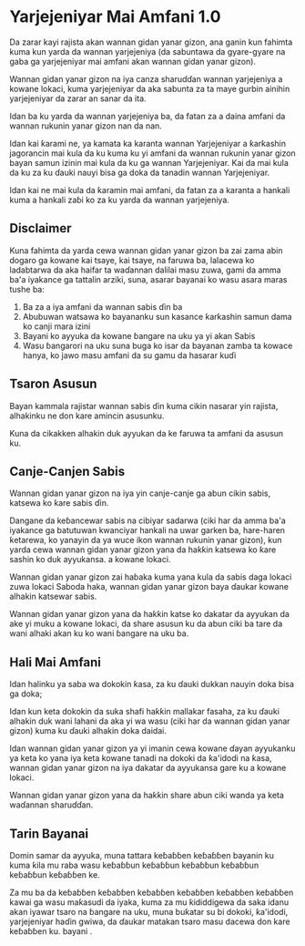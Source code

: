 # Yarjejeniyar Mai Amfani 1.0

Da zarar kayi rajista akan wannan gidan yanar gizon, ana ganin kun fahimta kuma kun yarda da wannan yarjejeniya (da sabuntawa da gyare-gyare na gaba ga yarjejeniyar mai amfani akan wannan gidan yanar gizon).

Wannan gidan yanar gizon na iya canza sharuɗɗan wannan yarjejeniya a kowane lokaci, kuma yarjejeniyar da aka sabunta za ta maye gurbin ainihin yarjejeniyar da zarar an sanar da ita.

Idan ba ku yarda da wannan yarjejeniya ba, da fatan za a daina amfani da wannan rukunin yanar gizon nan da nan.

Idan kai ƙarami ne, ya kamata ka karanta wannan Yarjejeniyar a ƙarƙashin jagorancin mai kula da ku kuma ku yi amfani da wannan rukunin yanar gizon bayan samun izinin mai kula da ku ga wannan Yarjejeniyar. Kai da mai kula da ku za ku ɗauki nauyi bisa ga doka da tanadin wannan Yarjejeniyar.

Idan kai ne mai kula da ƙaramin mai amfani, da fatan za a karanta a hankali kuma a hankali zaɓi ko za ku yarda da wannan yarjejeniya.

## Disclaimer

Kuna fahimta da yarda cewa wannan gidan yanar gizon ba zai zama abin dogaro ga kowane kai tsaye, kai tsaye, na faruwa ba, lalacewa ko ladabtarwa da aka haifar ta waɗannan dalilai masu zuwa, gami da amma ba'a iyakance ga tattalin arziki, suna, asarar bayanai ko wasu asara maras tushe ba:

1. Ba za a iya amfani da wannan sabis ɗin ba
1. Abubuwan watsawa ko bayananku sun kasance ƙarƙashin samun dama ko canji mara izini
1. Bayani ko ayyuka da kowane ɓangare na uku ya yi akan Sabis
1. Wasu ɓangarori na uku suna buga ko isar da bayanan zamba ta kowace hanya, ko jawo masu amfani da su gamu da hasarar kuɗi

## Tsaron Asusun

Bayan kammala rajistar wannan sabis ɗin kuma cikin nasarar yin rajista, alhakinku ne don kare amincin asusunku.

Kuna da cikakken alhakin duk ayyukan da ke faruwa ta amfani da asusun ku.

## Canje-Canjen Sabis

Wannan gidan yanar gizon na iya yin canje-canje ga abun cikin sabis, katsewa ko ƙare sabis ɗin.

Dangane da keɓancewar sabis na cibiyar sadarwa (ciki har da amma ba'a iyakance ga batutuwan kwanciyar hankali na uwar garken ba, hare-haren ƙetarewa, ko yanayin da ya wuce ikon wannan rukunin yanar gizon), kun yarda cewa wannan gidan yanar gizon yana da haƙƙin katsewa ko ƙare sashin ko duk ayyukansa. a kowane lokaci.

Wannan gidan yanar gizon zai haɓaka kuma yana kula da sabis daga lokaci zuwa lokaci Saboda haka, wannan gidan yanar gizon baya ɗaukar kowane alhakin katsewar sabis.

Wannan gidan yanar gizon yana da haƙƙin katse ko dakatar da ayyukan da ake yi muku a kowane lokaci, da share asusun ku da abun ciki ba tare da wani alhaki akan ku ko wani ɓangare na uku ba.

## Hali Mai Amfani

Idan halinku ya saba wa dokokin ƙasa, za ku ɗauki dukkan nauyin doka bisa ga doka;

Idan kun keta dokokin da suka shafi haƙƙin mallakar fasaha, za ku ɗauki alhakin duk wani lahani da aka yi wa wasu (ciki har da wannan gidan yanar gizon) kuma ku ɗauki alhakin doka daidai.

Idan wannan gidan yanar gizon ya yi imanin cewa kowane ɗayan ayyukanku ya keta ko yana iya keta kowane tanadi na dokoki da ƙa'idodi na ƙasa, wannan gidan yanar gizon na iya dakatar da ayyukansa gare ku a kowane lokaci.

Wannan gidan yanar gizon yana da haƙƙin share abun ciki wanda ya keta waɗannan sharuɗɗan.

## Tarin Bayanai

Domin samar da ayyuka, muna tattara keɓaɓɓen keɓaɓɓen bayanin ku kuma ƙila mu raba wasu keɓaɓɓun keɓaɓɓun keɓaɓɓun keɓaɓɓun keɓaɓɓun keɓaɓɓen ke.

Za mu ba da keɓaɓɓen keɓaɓɓen keɓaɓɓen keɓaɓɓen keɓaɓɓen keɓaɓɓen kawai ga wasu maƙasudi da iyaka, kuma za mu ƙididdigewa da saka idanu akan iyawar tsaro na ɓangare na uku, muna buƙatar su bi dokoki, ƙa'idodi, yarjejeniyar haɗin gwiwa, da ɗaukar matakan tsaro masu dacewa don kare keɓaɓɓen ku. bayani .